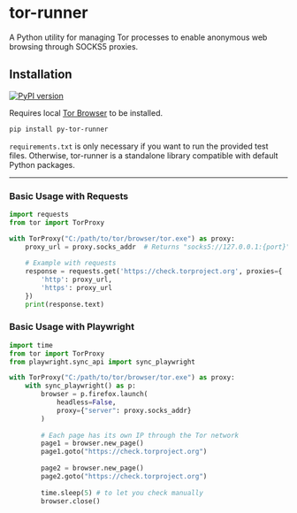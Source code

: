 # tor-runner

A Python utility for managing Tor processes to enable anonymous web browsing through SOCKS5 proxies.

## Installation

[![PyPI version](https://badge.fury.io/py/py-tor-runner.svg?icon=si%3Apython)](https://badge.fury.io/py/py-tor-runner)

Requires local [Tor Browser](https://www.torproject.org/download/) to be installed.

```bash
pip install py-tor-runner
```

`requirements.txt` is only necessary if you want to run the provided test files. Otherwise, tor-runner is a standalone library compatible with default Python packages.

---

### Basic Usage with Requests
```python
import requests
from tor import TorProxy

with TorProxy("C:/path/to/tor/browser/tor.exe") as proxy:
    proxy_url = proxy.socks_addr  # Returns "socks5://127.0.0.1:{port}"
    
    # Example with requests
    response = requests.get('https://check.torproject.org', proxies={
        'http': proxy_url,
        'https': proxy_url
    })
    print(response.text)
```

### Basic Usage with Playwright

```python
import time
from tor import TorProxy
from playwright.sync_api import sync_playwright

with TorProxy("C:/path/to/tor/browser/tor.exe") as proxy:
    with sync_playwright() as p:
        browser = p.firefox.launch(
            headless=False,
            proxy={"server": proxy.socks_addr}
        )
        
        # Each page has its own IP through the Tor network
        page1 = browser.new_page()
        page1.goto("https://check.torproject.org")
        
        page2 = browser.new_page()
        page2.goto("https://check.torproject.org")
        
        time.sleep(5) # to let you check manually
        browser.close()
```
